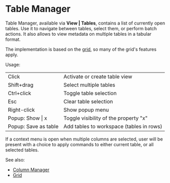 <!-- TITLE: Table Manager -->
<!-- SUBTITLE: -->

# Table Manager

Table Manager, available via **View | Tables**, contains a list of currently open tables. Use it to 
navigate between tables, select them, or perform batch actions. It also allows to view metadata on
multiple tables in a tabular format.

The implementation is based on the [grid](../viewers/grid.md), so many of the grid's features apply.

Usage:

|                  |                |
|------------------|----------------|
| Click            | Activate or create table view   |
| Shift+drag       | Select multiple tables |
| Ctrl+click       | Toggle table selection |
| Esc              | Clear table selection |
| Right-click      | Show popup menu |
| Popup: Show \| x | Toggle visibility of the property "x" |
| Popup: Save as table | Add tables to workspace (tables in rows) |

If a context menu is open when multiple columns are selected, user will be present with a 
choice to apply commands to either current table, or all selected tables.

See also:
* [Column Manager](column-manager.md)
* [Grid](../viewers/grid.md)
